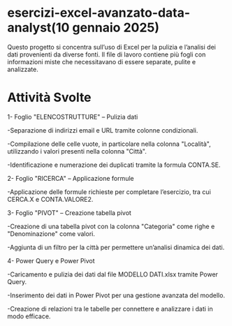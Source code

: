 # esercizi-excel-avanzato-data-analyst(10 gennaio 2025)
Questo progetto si concentra sull’uso di Excel per la pulizia e l’analisi dei dati provenienti da diverse fonti. Il file di lavoro contiene più fogli con informazioni miste 
che necessitavano di essere separate, pulite e analizzate.
# Attività Svolte

1- Foglio "ELENCOSTRUTTURE" – Pulizia dati

-Separazione di indirizzi email e URL tramite colonne condizionali.

-Compilazione delle celle vuote, in particolare nella colonna "Località", utilizzando i valori presenti nella colonna "Città".

-Identificazione e numerazione dei duplicati tramite la formula CONTA.SE.

2- Foglio "RICERCA" – Applicazione formule

-Applicazione delle formule richieste per completare l’esercizio, tra cui CERCA.X e CONTA.VALORE2.

3- Foglio "PIVOT" – Creazione tabella pivot

-Creazione di una tabella pivot con la colonna "Categoria" come righe e "Denominazione" come valori.

-Aggiunta di un filtro per la città per permettere un’analisi dinamica dei dati.

4- Power Query e Power Pivot

-Caricamento e pulizia dei dati dal file MODELLO DATI.xlsx tramite Power Query.

-Inserimento dei dati in Power Pivot per una gestione avanzata del modello.

-Creazione di relazioni tra le tabelle per connettere e analizzare i dati in modo efficace.
